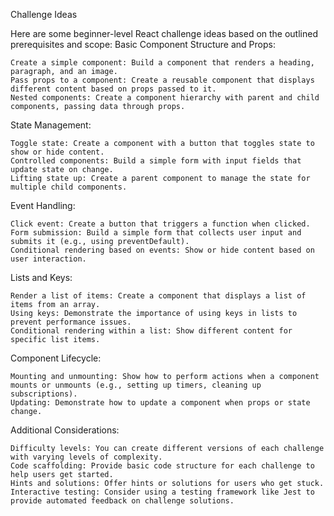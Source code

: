 Challenge Ideas

Here are some beginner-level React challenge ideas based on the outlined prerequisites and scope:
Basic Component Structure and Props:

    Create a simple component: Build a component that renders a heading, paragraph, and an image.
    Pass props to a component: Create a reusable component that displays different content based on props passed to it.
    Nested components: Create a component hierarchy with parent and child components, passing data through props.

State Management:

    Toggle state: Create a component with a button that toggles state to show or hide content.
    Controlled components: Build a simple form with input fields that update state on change.
    Lifting state up: Create a parent component to manage the state for multiple child components.

Event Handling:

    Click event: Create a button that triggers a function when clicked.
    Form submission: Build a simple form that collects user input and submits it (e.g., using preventDefault).
    Conditional rendering based on events: Show or hide content based on user interaction.

Lists and Keys:

    Render a list of items: Create a component that displays a list of items from an array.
    Using keys: Demonstrate the importance of using keys in lists to prevent performance issues.
    Conditional rendering within a list: Show different content for specific list items.

Component Lifecycle:

    Mounting and unmounting: Show how to perform actions when a component mounts or unmounts (e.g., setting up timers, cleaning up subscriptions).
    Updating: Demonstrate how to update a component when props or state change.

Additional Considerations:

    Difficulty levels: You can create different versions of each challenge with varying levels of complexity.
    Code scaffolding: Provide basic code structure for each challenge to help users get started.
    Hints and solutions: Offer hints or solutions for users who get stuck.
    Interactive testing: Consider using a testing framework like Jest to provide automated feedback on challenge solutions.
